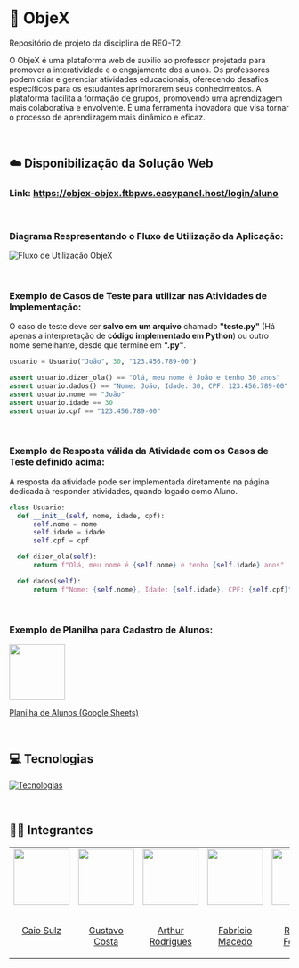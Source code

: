 # 💾 ObjeX
Repositório de projeto da disciplina de REQ-T2.


O ObjeX é uma plataforma web de auxilio ao professor projetada para promover a interatividade e o engajamento dos alunos. Os professores podem criar e gerenciar atividades educacionais, oferecendo desafios específicos para os estudantes aprimorarem seus conhecimentos. A plataforma facilita a formação de grupos, promovendo uma aprendizagem mais colaborativa e envolvente. É uma ferramenta inovadora que visa tornar o processo de aprendizagem mais dinâmico e eficaz.

<br>

## ☁️ Disponibilização da Solução Web

### Link: https://objex-objex.ftbpws.easypanel.host/login/aluno

<br>

### Diagrama Respresentando o Fluxo de Utilização da Aplicação:
![Fluxo de Utilização ObjeX](https://github.com/user-attachments/assets/0e0296e7-ce93-4a91-a0ff-7a93dabc7fcb)

<br>

### Exemplo de Casos de Teste para utilizar nas Atividades de Implementação:

O caso de teste deve ser **salvo em um arquivo** chamado **"teste.py"** (Há apenas a interpretação de **código implementado em Python**) ou outro nome semelhante, desde que termine em **".py"**.

```python
usuario = Usuario("João", 30, "123.456.789-00")

assert usuario.dizer_ola() == "Olá, meu nome é João e tenho 30 anos"
assert usuario.dados() == "Nome: João, Idade: 30, CPF: 123.456.789-00"
assert usuario.nome == "João"
assert usuario.idade == 30
assert usuario.cpf == "123.456.789-00"
```

<br>

### Exemplo de Resposta válida da Atividade com os Casos de Teste definido acima:

A resposta da atividade pode ser implementada diretamente na página dedicada à responder atividades, quando logado como Aluno.

```python
class Usuario:
  def __init__(self, nome, idade, cpf):
      self.nome = nome
      self.idade = idade
      self.cpf = cpf

  def dizer_ola(self):
      return f"Olá, meu nome é {self.nome} e tenho {self.idade} anos"

  def dados(self):
      return f"Nome: {self.nome}, Idade: {self.idade}, CPF: {self.cpf}"
```

<br>

### Exemplo de Planilha para Cadastro de Alunos:
<div align="start">
  <a href="https://docs.google.com/spreadsheets/d/1MfsN4hm4ZsPiRiHAH0XfTg-UqqlUCxsPtsYiO7ClsoU/edit?usp=sharing" >
    <img height="100" src="https://cdn.worldvectorlogo.com/logos/google-sheets-logo-icon.svg" />
    <p>Planilha de Alunos (Google Sheets)</p>
  </a>
</div>

<br>

<h2>
  💻 Tecnologias
</h2>

[![Tecnologias](https://skillicons.dev/icons?i=js,react,nodejs,mongodb)](https://skillicons.dev)

<br>

<h2>
    👨‍💻 Integrantes
</h2>

<table>


  <tr>
  <td valign="top">
      <a href="https://github.com/CaioSulz" >
        <img align="center" height="100" src="https://github.com/CaioSulz.png" />
        <br></br>
        <p align="center">Caio Sulz</p>
      </a>
    </td>

    
  <td valign="top">
      <a href="https://github.com/cwtshh" >
        <img align="center" height="100" src="https://github.com/cwtshh.png" />
        <br></br>
        <p align="center">Gustavo Costa</p>
      </a>
    </td>

  <td valign="top">
      <a href="https://github.com/arthurrsousa" >
        <img align="center" height="100" src="https://github.com/arthurrsousa.png" />
        <br></br>
        <p align="center">Arthur Rodrigues</p>
      </a>
    </td>

<td valign="top">
      <a href="https://github.com/FabricioDeQueiroz" >
        <img align="center" height="100" src="https://github.com/FabricioDeQueiroz.png" />
        <br></br>
        <p align="center">Fabrício Macedo</p>
      </a>
    </td>

  <td valign="top">
      <a href="https://github.com/rayenealmeida" >
        <img align="center" height="100" src="https://github.com/rayenealmeida.png" />
        <br></br>
        <p align="center">Rayene Ferreira</p>
      </a>
    </td>

  <td valign="top">
      <a href="https://github.com/nicollaxs" >
        <img align="center" height="100" src="https://github.com/nicollaxs.png" />
        <br></br>
        <p align="center">Nicollas Gabriel</p>
      </a>
    </td>

<td valign="top">
      <a href="https://github.com/matsuo-kage" >
        <img align="center" height="100" src="https://github.com/matsuo-kage.png" />
        <br></br>
        <p align="center">Manoel Castro</p>
      </a>
    </td>
    


  </tr>
</table>
